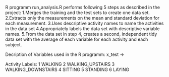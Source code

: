 R programm run_analysis.R performs following 5 steps as described in the project:
  1.Merges the training and the test sets to create one data set.
  2.Extracts only the measurements on the mean and standard deviation for each measurement. 
  3.Uses descriptive activity names to name the activities in the data set
  4.Appropriately labels the data set with descriptive variable names. 
  5.From the data set in step 4, creates a second, independent tidy data set with the average of each variable for each activity and each subject.

Decription of Variables used in the R programm:
  x_test -> 
  
  
  
  
  
  Activity Labels:
    1 WALKING
    2 WALKING_UPSTAIRS
    3 WALKING_DOWNSTAIRS
    4 SITTING
    5 STANDING
    6 LAYING



